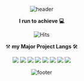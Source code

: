 <div align="center">

![header](https://capsule-render.vercel.app/api?type=waving&height=220&reversal=true&animation=twinkling&fontSize=50&color=gradient&customColorList=0,2,2,5,10&text=louxsoen&fontAlignY=30&desc=ego%20ostendam%20tibi%20lucem&descSize=18&descAlignY=42)

<b>I run to achieve 💻</b>
  
![Hits](https://hits.seeyoufarm.com/api/count/incr/badge.svg?url=https%3A%2F%2Fgithub.com%2Flouxsoen%2Fhit-counter&count_bg=%23E2EBF0&title_bg=%23CFD9DF&icon=ghostery.svg&icon_color=%23E7E7E7&title=come+to+see+me&edge_flat=false)


⚒️ <b> my Major Project Langs </b> 🛠 

<center><img src="https://img.shields.io/badge/C-A8B9CC?style=flat-square&logo=C&logoColor=white"/></a>
<img src="https://img.shields.io/badge/C++-00599C?style=flat-square&logo=C%2B%2B&logoColor=white"/></a>
<img src="https://img.shields.io/badge/Java-007396?style=flat-square&logo=Java&logoColor=white"/></a>
<img src="https://img.shields.io/badge/JavaScript-F7DF1E?style=flat-square&logo=JavaScript&logoColor=white"/></a>
<img src="https://img.shields.io/badge/Python-3766AB?style=flat-square&logo=Python&logoColor=white"/></a>
<img src="https://img.shields.io/badge/Jupyter-F37626?style=flat-square&logo=Jupyter&logoColor=white"/></a>
<img src="https://img.shields.io/badge/Swift-F05138?style=flat-square&logo=Swift&logoColor=white"/></a>
<img src="https://img.shields.io/badge/Rust-000000?style=flat-square&logo=Rust&logoColor=white"/></a></center>

![footer](https://capsule-render.vercel.app/api?section=footer&type=waving&color=gradient&customColorList=0,2,2,5,10)

</div>
